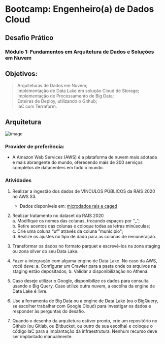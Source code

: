 # Bootcamp: Engenheiro(a) de Dados Cloud

## Desafio Prático

### Módulo 1: Fundamentos em Arquitetura de Dados e Soluções em Nuvem

## Objetivos:
> Arquiteturas de Dados em Nuvem; <br>
> Implementação de Data Lake em solução Cloud de Storage; <br>
> Implementação de Processamento de Big Data; <br>
> Esteiras de Deploy, utilizando o Github; <br>
> IaC com Terraform.


## Arquitetura
![image](https://user-images.githubusercontent.com/28718418/215929021-d72b810c-683b-439b-b3ab-eef86fec61bb.png)


### Provider de preferência:
- A Amazon Web Services (AWS) é a plataforma de nuvem mais adotada e mais abrangente do mundo, oferecendo mais de 200 serviços completos de datacenters em todo o mundo.

### Atividades
1. Realizar a ingestão dos dados de VÍNCULOS PÚBLICOS da RAIS 2020 no AWS S3. 
    - Dados disponíveis em: [microdados rais e caged](http://pdet.mte.gov.br/microdados-rais-e-caged) 

2. Realizar tratamento no dataset da RAIS 2020  <br>
    a. Modifique os nomes das colunas, trocando espaços por “_”; <br>
    b. Retire acentos das colunas e coloque todas as letras minúsculas; <br>
    c. Crie uma coluna “uf” através da coluna "municipio"; <br>
    d. Realize os ajustes no tipo de dado para as colunas de remuneração.

3. Transformar os dados no formato parquet e escrevê-los na zona staging ou zona silver do seu Data Lake.

4. Fazer a integração com alguma engine de Data Lake. No caso da AWS, você deve:
    a. Configurar um Crawler para a pasta onde os arquivos na staging estão depositados;
    b. Validar a disponibilização no Athena.

5. Caso deseje utilizar o Google, disponibilize os dados para consulta usando o Big Query. Caso utilize outra nuvem, a escolha da engine de Data Lake é livre.

6. Use a ferramenta de Big Data ou a engine de Data Lake (ou o BigQuery, se escolher trabalhar com Google Cloud) para investigar os dados e responder às perguntas do desafio.

7. Quando o desenho da arquitetura estiver pronto, crie um repositório no Github (ou Gitlab, ou Bitbucket, ou outro de sua escolha) e coloque o código IaC para a implantação da infraestrutura. Nenhum recurso deve ser implantado manualmente.
